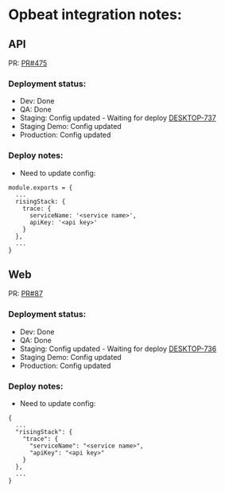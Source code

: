 # Opbeat integration notes:
## API
PR: [PR#475](https://github.com/dropininc/dropin-api-v2/pull/475)

### Deployment status:
- Dev: Done
- QA: Done
- Staging: Config updated - Waiting for deploy [DESKTOP-737](https://dropin.atlassian.net/browse/DESKTOP-737)
- Staging Demo: Config updated
- Production: Config updated

### Deploy notes:
- Need to update config:
```
module.exports = {
  ...
  risingStack: {
    trace: {
      serviceName: '<service name>',
      apiKey: '<api key>'
    }
  },
  ...
}
```
## Web
PR: [PR#87](https://github.com/dropininc/dropin-web-v2/pull/87)

### Deployment status:
- Dev: Done
- QA: Done
- Staging: Config updated - Waiting for deploy [DESKTOP-736](https://dropin.atlassian.net/browse/DESKTOP-736)
- Staging Demo: Config updated
- Production: Config updated

### Deploy notes:
- Need to update config:
```
{
  ...
  "risingStack": {
    "trace": {
      "serviceName": "<service name>",
      "apiKey": "<api key>"
    }
  },
  ...
}
```
